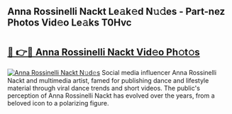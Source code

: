 ## Anna Rossinelli Nackt Le𝚊k𝚎d N𝚞𝚍es - Part-nez Photos Vid𝚎o Le𝚊ks T0Hvc

# <h2><a href="http://fb0k61.evod.top/?m=Anna+Rossinelli+Nackt">🔗 👉🔴 Anna Rossinelli Nackt Vid𝚎o Ph𝚘t𝚘s</a></h2>

[![Anna Rossinelli Nackt N𝚞d𝚎s](https://i.imgur.com/8V9OHl7.gif)](http://fb0k61.evod.top/?m=Anna+Rossinelli+Nackt)
Social media influencer Anna Rossinelli Nackt and multimedia artist, famed for publishing dance and lifestyle material through viral dance trends and short videos. The public's perception of Anna Rossinelli Nackt has evolved over the years, from a beloved icon to a polarizing figure. 
